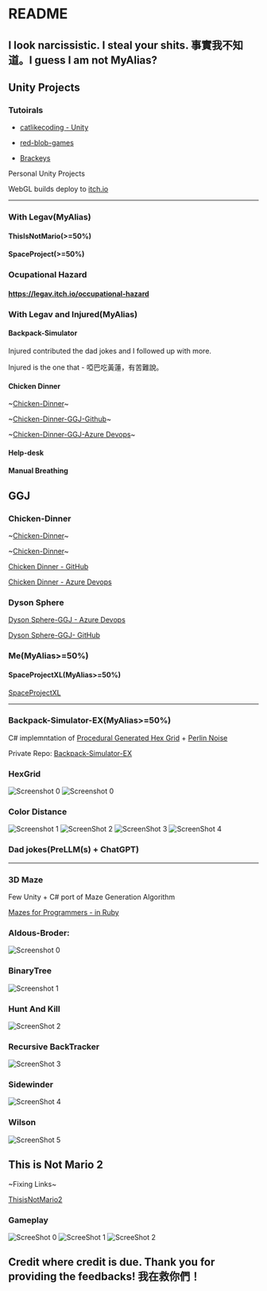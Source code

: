 # README

## I look narcissistic. I steal your shits. 事實我不知道。I guess I am not MyAlias?

## Unity Projects

### Tutoirals

- [catlikecoding - Unity](https://catlikecoding.com/unity/tutorials/)

- [red-blob-games](https://www.redblobgames.com/)

- [Brackeys](https://www.youtube.com/@Brackeys)

Personal Unity Projects

WebGL builds deploy to [itch.io](https://ewdlop.itch.io/)

---

### With Legav(MyAlias)

#### ThisIsNotMario(>=50%)

#### SpaceProject(>=50%)

### Ocupational Hazard

#### https://legav.itch.io/occupational-hazard

### With Legav and Injured(MyAlias)

#### Backpack-Simulator

Injured contributed the dad jokes and I followed up with more.

Injured is the one that - 啞巴吃黃蓮，有苦難說。

#### Chicken Dinner

~[Chicken-Dinner](https://github.com/danhuynh0803/Chicken-Dinner)~

~[Chicken-Dinner-GGJ-Github](https://github.com/ewdlop/Chicken-Dinner-GGJ)~

~[Chicken-Dinner-GGJ-Azure Devops](https://dev.azure.com/ray810815/_git/GGJ)~

#### Help-desk

#### Manual Breathing

## GGJ

### Chicken-Dinner

~[Chicken-Dinner](https://github.com/ewdlop/Chicken-Dinner)~

~[Chicken-Dinner](https://github.com/danhuynh0803/Chicken-Dinner)~

[Chicken Dinner - GitHub](https://github.com/ewdlop/Chicken-Dinner-GGJ)

[Chicken Dinner - Azure Devops]()

### Dyson Sphere

[Dyson Sphere-GGJ - Azure Devops](https://dev.azure.com/ray810815/_git/GGJ)

[Dyson Sphere-GGJ- GitHub](https://github.com/ewdlop/Chicken-Dinner-GGJ)


### Me(MyAlias>=50%)

#### SpaceProjectXL(MyAlias>=50%)

[SpaceProjectXL](https://github.com/ewdlop/SpaceProjectXL/tree/master?tab=readme-ov-file)

---

### Backpack-Simulator-EX(MyAlias>=50%)

C# implemntation of [Procedural Generated Hex Grid](https://www.redblobgames.com/grids/hexagons/) + [Perlin Noise](https://catlikecoding.com/unity/tutorials/pseudorandom-noise/perlin-noise/#:~:text=The%20idea%20of%20Perlin%20noise,the%20positive%20or%20negative%20version) 

Private Repo: [Backpack-Simulator-EX]([https://dev.azure.com/ray810815/Backpack-Simulator-EX](https://dev.azure.com/ray810815/LD42-Backpack-Simulator))

### HexGrid
![Screenshot 0](Zoom.PNG)
![Screenshot 0](Grid.PNG)

### Color Distance

![Screenshot 1](HeartTexture.jpg)
![ScreenShot 2](ColorDistance2.PNG)
![ScreenShot 3](TileTexture.png)
![ScreenShot 4](ColorDistance.PNG)

### Dad jokes(PreLLM(s) + ChatGPT)

---

### 3D Maze

Few Unity + C# port of Maze Generation Algorithm

[Mazes for Programmers - in Ruby](https://pragprog.com/titles/jbmaze/mazes-for-programmers/)

### Aldous-Broder:

![Screenshot 0](AldousBroder.PNG)

### BinaryTree

![Screenshot 1](BinaryTree.PNG)

### Hunt And Kill

![ScreenShot 2](HuntAndKill.PNG)

### Recursive BackTracker

![ScreenShot 3](RecursiveBackTracker.PNG)

### Sidewinder

![ScreenShot 4](Sidewinder.PNG)

### Wilson

![ScreenShot 5](Wilson.PNG)

## This is Not Mario 2

~Fixing Links~

[ThisisNotMario2](https://github.com/ewdlop/ThisisNotMario2)

### Gameplay
![ScreeShot 0](Stage1.PNG)
![ScreeShot 1](Stage1-1.PNG)
![ScreeShot 2](Stage1-2.PNG)


## Credit where credit is due. Thank you for providing the feedbacks! 我在救你們！
